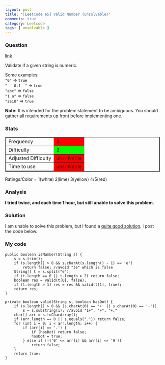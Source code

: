 ```yaml
---
layout: post
title: "[LeetCode 65] Valid Number (unsolvable)"
comments: true
category: Leetcode
tags: [ unsolvable ]
---
```



### Question 
[link](http://oj.leetcode.com/problems/valid-number/)

<div class="question-content">
            <p></p><p>Validate if a given string is numeric.</p>

<p>
Some examples:<br>
<code>"0"</code> =&gt; <code>true</code><br>
<code>"   0.1  "</code> =&gt; <code>true</code><br>
<code>"abc"</code> =&gt; <code>false</code><br>
<code>"1 a"</code> =&gt; <code>false</code><br>
<code>"2e10"</code> =&gt; <code>true</code><br>
</p>

<p><b>Note:</b> It is intended for the problem statement to be ambiguous. You should gather all requirements up front before implementing one.
</p><p></p>
          </div>

### Stats
<table border="2">
	<tr>
		<td>Frequency</td>
		<td bgcolor="red">5</td>
	</tr>
	<tr>
		<td>Difficulty</td>
		<td bgcolor="lime">2</td>
	</tr>
	<tr>
		<td>Adjusted Difficulty</td>
		<td bgcolor="red">unsolvable</td>
	</tr>
	<tr>
		<td>Time to use</td>
		<td bgcolor="red">unsolvable</td>
	</tr>
</table>

Ratings/Color = 1(white) 2(lime) 3(yellow) 4/5(red)

### Analysis

__I tried twice, and each time 1 hour, but still unable to solve this problem__. 

### Solution

I am unable to solve this problem, but I found a [quite good solution](http://leetcodenotes.wordpress.com/2013/11/23/leetcode-valid-number/). I post the code below. 

### My code


    public boolean isNumber(String s) {
        s = s.trim(); 
        if (s.length() > 0 && s.charAt(s.length() - 1) == 'e')
            return false; //avoid "3e" which is false
        String[] t = s.split("e");
        if (t.length == 0 || t.length > 2) return false;
        boolean res = valid(t[0], false);
        if (t.length > 1) res = res && valid(t[1], true);
        return res;
    }

    private boolean valid(String s, boolean hasDot) {
        if (s.length() > 0 && (s.charAt(0) == '+' || s.charAt(0) == '-')) 
            s = s.substring(1); //avoid "1+", "+", "+."
        char[] arr = s.toCharArray();
        if (arr.length == 0 || s.equals(".")) return false;
        for (int i = 0; i < arr.length; i++) {
            if (arr[i] == '.') {
                if (hasDot) return false;
                hasDot = true;
            } else if (!('0' <= arr[i] && arr[i] <= '9'))
                return false;
        }
        return true;
    }

